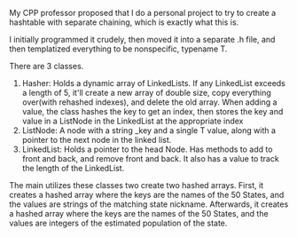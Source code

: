 My CPP professor proposed that I do a personal project to try to create a hashtable with separate chaining, which is exactly what this is.

I initially programmed it crudely, then moved it into a separate .h file, and then templatized everything to be nonspecific, typename T. 

There are 3 classes. 
1. Hasher: Holds a dynamic array of LinkedLists. If any LinkedList exceeds a length of 5, it'll create a new array of double size, copy everything over(with rehashed indexes), and delete the old array. 
            When adding a value, the class hashes the key to get an index, then stores the key and value in a ListNode in the LinkedList at the appropriate index
2. ListNode: A node with a string _key and a single T value, along with a pointer to the next node in the linked list.
3. LinkedList: Holds a pointer to the head Node. Has methods to add to front and back, and remove front and back. It also has a value to track the length of the LinkedList.

The main utilizes these classes two create two hashed arrays. First, it creates a hashed array where the keys are the names of the 50 States, and the values are strings of the matching state nickname. 
  Afterwards, it creates a hashed array where the keys are the names of the 50 States, and the values are integers of the estimated population of the state.

